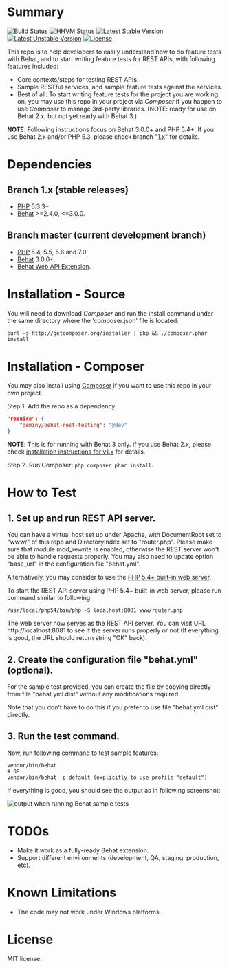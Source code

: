 # Summary
[![Build Status](https://travis-ci.org/deminy/behat-rest-testing.svg?branch=master)](https://travis-ci.org/deminy/behat-rest-testing)
[![HHVM Status](http://hhvm.h4cc.de/badge/deminy/behat-rest-testing.svg)](http://hhvm.h4cc.de/package/deminy/behat-rest-testing)
[![Latest Stable Version](https://poser.pugx.org/deminy/behat-rest-testing/v/stable.svg)](https://packagist.org/packages/deminy/behat-rest-testing)
[![Latest Unstable Version](https://poser.pugx.org/deminy/behat-rest-testing/v/unstable.svg)](https://packagist.org/packages/deminy/behat-rest-testing)
[![License](https://poser.pugx.org/deminy/behat-rest-testing/license.svg)](https://packagist.org/packages/deminy/behat-rest-testing)

This repo is to help developers to easily understand how to do feature tests with Behat, and to start writing feature
tests for REST APIs, with following features included:

* Core contexts/steps for testing REST APIs.
* Sample RESTful services, and sample feature tests against the services.
* Best of all: To start writing feature tests for the project you are working on, you may use this repo in your project
via _Composer_ if you happen to use _Composer_ to manage 3rd-party libraries. (NOTE: ready for use on Behat 2.x, but not
yet ready with Behat 3.)

**NOTE**: Following instructions focus on Behat 3.0.0+ and PHP 5.4+. If you use Behat 2.x and/or PHP 5.3, please check
branch "[1.x](https://github.com/deminy/behat-rest-testing/tree/1.x)" for details.

# Dependencies

## Branch 1.x (stable releases)

* [PHP](http://www.php.net) 5.3.3+
* [Behat](https://github.com/Behat/Behat) >=2.4.0, <=3.0.0.

## Branch master (current development branch)

* [PHP](http://www.php.net) 5.4, 5.5, 5.6 and 7.0
* [Behat](https://github.com/Behat/Behat) 3.0.0+.
* [Behat Web API Extension](https://github.com/Behat/WebApiExtension).

# Installation - Source

You will need to download _Composer_ and run the install command under the same directory where the 'composer.json'
file is located:

```
curl -s http://getcomposer.org/installer | php && ./composer.phar install
```

# Installation - Composer

You may also install using [Composer](https://github.com/composer/composer) if you want to use this repo in your own
project.

Step 1. Add the repo as a dependency.

``` json
"require": {
    "deminy/behat-rest-testing": "@dev"
}
```

**NOTE**: This is for running with Behat 3 only. If you use Behat 2.x, please check
[installation instructions for v1.x](https://github.com/deminy/behat-rest-testing/blob/1.x/README.md) for details.

Step 2. Run Composer: `php composer.phar install`.

# How to Test

## 1. Set up and run REST API server.

You can have a virtual host set up under Apache, with DocumentRoot set to "www/" of this repo and DirectoryIndex set
to "router.php". Please make sure that module mod_rewrite is enabled, otherwise the REST server won't be able to handle
requests properly. You may also need to update option "base_url" in the configuration file "behat.yml".

Alternatively, you may consider to use the
[PHP 5.4+ built-in web server](http://php.net/manual/en/features.commandline.webserver.php).

To start the REST API server using PHP 5.4+ built-in web server, please run command similar to following:

```
/usr/local/php54/bin/php -S localhost:8081 www/router.php
```

The web server now serves as the REST API server. You can visit URL http://localhost:8081 to see if the server runs
properly or not (If everything is good, the URL should return string "OK" back).

## 2. Create the configuration file "behat.yml" (optional).

For the sample test provided, you can create the file by copying directly from file "behat.yml.dist" without any
modifications required.

Note that you don't have to do this if you prefer to use file "behat.yml.dist" directly.

## 3. Run the test command.

Now, run following command to test sample features:

```
vendor/bin/behat
# OR
vendor/bin/behat -p default (explicitly to use profile "default")
```

If everything is good, you should see the output as in following screenshot:

![output when running Behat sample tests](https://raw.github.com/deminy/behat-rest-testing/master/screenshot.png "")

# TODOs

* Make it work as a fully-ready Behat extension.
* Support different environments (development, QA, staging, production, etc).

# Known Limitations

* The code may not work under Windows platforms.

# License

MIT license.
